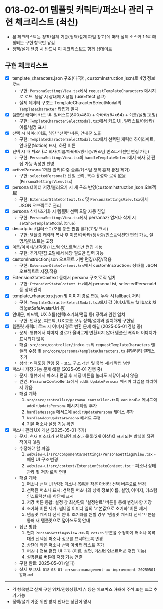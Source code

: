 # 018-02-01 템플릿 캐릭터/퍼소나 관리 구현 체크리스트 (최신)

- 본 체크리스트는 정책/설계 기준(정책/설계 파일 참고)에 따라 실제 소스와 1:1로 매칭되는 구현 항목만 남김
- 정책/설계 변경 시 반드시 이 체크리스트도 함께 업데이트

## 구현 체크리스트
- [x] template_characters.json 구조(다국어, customInstruction json)로 4명 정보 로드
    - 구현: `PersonaSettingsView.tsx`에서 `requestTemplateCharacters` 메시지로 로드, 응답 시 상태에 저장됨 (useEffect 참고)
    - 실제 데이터 구조는 TemplateCharacterSelectModal의 `TemplateCharacter` 타입과 일치
- [x] 템플릿 캐릭터 카드 UI: 일러스트(800x480) + 아바타(64x64) + 이름/설명(고정)
    - 구현: `TemplateCharacterSelectModal.tsx`에서 카드 UI, 일러스트/아바타/이름/설명 표시
- [x] 선택 시 하이라이트, 하단 "선택" 버튼, 안내문 노출
    - 구현: `TemplateCharacterSelectModal.tsx`에서 선택된 캐릭터 하이라이트, 안내문(Notice) 표시, 하단 버튼
- [x] 선택 시 내 퍼소나로 복사(이름/아바타/생각중/커스텀 인스트럭션만 편집 가능)
    - 구현: `PersonaSettingsView.tsx`의 `handleTemplateSelect`에서 복사 및 편집 가능 속성만 반영
- [x] activePersona 1개만 관리(다중 슬롯/커스텀 정책 흔적 완전 제거)
    - 구현: `selectedPersonaId` 단일 관리, 복수 활성화 로직 없음 (`PersonaSettingsView.tsx`)
- [x] persona 데이터 저장/불러오기 시 새 구조 반영(customInstruction json 오브젝트)
    - 구현: `ExtensionStateContext.tsx` 및 `PersonaSettingsView.tsx`에서 JSON 오브젝트로 관리
- [x] persona 삭제/초기화 시 템플릿 선택 모달 자동 진입
    - 구현: `PersonaSettingsView.tsx`에서 persona가 없거나 삭제 시 `setShowTemplateModal(true)`
- [x] description/일러스트/호칭 등은 편집 불가(고정 표시)
    - 구현: 템플릿 캐릭터 복사 후 이름/아바타/생각중/인스트럭션만 편집 가능, 설명/일러스트는 고정
- [x] 이름/아바타/생각중/커스텀 인스트럭션만 편집 가능
    - 구현: 추가/편집 모달에서 해당 필드만 입력 가능
- [x] customInstruction json 오브젝트 기반 편집/저장/적용
    - 구현: `ExtensionStateContext.tsx`에서 customInstructions 상태를 JSON 오브젝트로 저장/적용
- [x] ExtensionStateContext 등에서 persona 구조/로직 일치
    - 구현: `ExtensionStateContext.tsx`에서 personaList, selectedPersonaId 등 상태 관리
- [x] template_characters.json 및 이미지 경로 연동, 누락 시 fallback 처리
    - 구현: `TemplateCharacterSelectModal.tsx`에서 각 이미지/필드 fallback 처리(getSafeAvatarUri 등)
- [x] 안내문, 피드백, UX 흐름(선택/초기화/편집 등) 정책과 완전 일치
    - 구현: 안내문, 피드백, UX 흐름 모두 정책/설계와 일치하게 구현됨
- [x] 템플릿 캐릭터 로드 시 이미지 경로 변환 문제 해결 (2025-05-01 진행 중)
    - 문제: 웹뷰에서 이미지 경로가 올바르게 변환되지 않아 템플릿 캐릭터 이미지가 표시되지 않음
    - 해결: `src/core/controller/index.ts`의 `requestTemplateCharacters` 핸들러 수정 및 `src/core/persona/templateCharacters.ts` 유틸리티 클래스 추가
    - 상태: 리팩토링 진행 중 - 코드 구조 개선 및 중복 제거 작업 병행
- [x] 퍼소나 저장 기능 문제 해결 (2025-05-01 진행 중)
    - 문제: 웹뷰에서 퍼소나 편집 후 저장 버튼을 눌러도 저장이 되지 않음
    - 원인: PersonaController.ts에서 `addOrUpdatePersona` 메시지 타입을 처리하지 않음
    - 해결 계획:
      1. `src/core/controller/persona-controller.ts`의 `canHandle` 메서드에 `addOrUpdatePersona` 메시지 타입 추가
      2. `handleMessage` 메서드에 `addOrUpdatePersona` 케이스 추가
      3. `handleAddOrUpdatePersona` 메서드 구현
      4. 기본 퍼소나 설정 기능 확인
- [x] 퍼소나 관리 UX 개선 (2025-05-01 추가)
    - 문제: 현재 퍼소나가 선택되면 퍼소나 목록(2개 이상)이 표시되는 방식이 직관적이지 않음
    - 수정해야 할 파일:
      1. `webview-ui/src/components/settings/PersonaSettingsView.tsx` - 메인 UI 구조 변경
      2. `webview-ui/src/context/ExtensionStateContext.tsx` - 퍼소나 상태 관리 및 저장 로직 연결
    - 해결 계획:
      1. 퍼소나 선택 UI 변경: 퍼소나 목록을 작은 아바타 선택 버튼으로 변경
      2. 선택된 퍼소나 표시: 선택된 퍼소나의 상세 정보(이름, 설명, 이미지, 커스텀 인스트럭션)를 하단에 표시
      3. 저장 버튼 통합: 설정 창 최상단의 '설정완료' 버튼을 통해 변경사항 저장
      4. 초기화 버튼 제거: 썸네일 이미지 옆의 '기본값으로 초기화' 버튼 제거
      5. 템플릿 캐릭터 선택 안내: 초기화를 원할 경우 '템플릿 캐릭터 선택' 버튼을 통해 새 템플릿으로 덮어쓰도록 안내
    - 접근 방법:
      1. 현재 `PersonaSettingsView.tsx`의 `return` 부분을 수정하여 퍼소나 목록 대신 선택된 퍼소나 정보를 표시하도록 변경
      2. 상단에 작은 퍼소나 선택 아바타 리스트 추가
      3. 퍼소나 정보 편집 UI 추가 (이름, 설명, 커스텀 인스트럭션 편집 기능)
      4. 설정완료 버튼에 저장 기능 연결
    - 구현 완료: 2025-05-01 (알파)
    - 상세 보고서: `018-03-01-persona-management-ux-improvement-20250501-알파.md`

---

- 각 항목별로 실제 구현 위치/진행상황/이슈 등은 체크박스 아래에 주석 또는 표로 추가 가능
- 정책/설계 기준 위반 방지 안내는 상단에 명시
